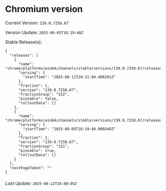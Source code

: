 # Chromium version

Current Version: `139.0.7258.67`

Version Update: `2025-08-05T18:19:40Z`

Stable Release(s):
```
{
  "releases": [
    {
      "name": "chrome/platforms/win64/channels/stable/versions/139.0.7258.67/releases/1754944264",
      "serving": {
        "startTime": "2025-08-11T20:31:04.408291Z"
      },
      "fraction": 1,
      "version": "139.0.7258.67",
      "fractionGroup": "152",
      "pinnable": false,
      "rolloutData": []
    },
    {
      "name": "chrome/platforms/win64/channels/stable/versions/139.0.7258.67/releases/1754417980",
      "serving": {
        "startTime": "2025-08-05T18:19:40.080348Z"
      },
      "fraction": 1,
      "version": "139.0.7258.67",
      "fractionGroup": "151",
      "pinnable": true,
      "rolloutData": []
    }
  ],
  "nextPageToken": ""
}
```

###### Last Update: `2025-08-12T16:00:05Z`
        